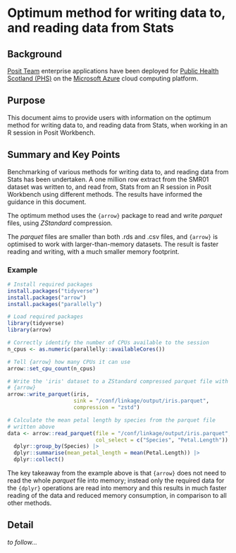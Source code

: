 # Optimum method for writing data to, and reading data from Stats

## Background

[Posit Team](https://posit.co/products/enterprise/team/) enterprise applications have been deployed for [Public Health Scotland (PHS)](https://publichealthscotland.scot/) on the [Microsoft Azure](https://azure.microsoft.com/en-gb/) cloud computing platform.

## Purpose

This document aims to provide users with information on the optimum method for writing data to, and reading data from Stats, when working in an R session in Posit Workbench.

## Summary and Key Points

Benchmarking of various methods for writing data to, and reading data from Stats has been undertaken.  A one million row extract from the SMR01 dataset was written to, and read from, Stats from an R session in Posit Workbench using different methods.  The results have informed the guidance in this document.

The optimum method uses the `{arrow}` package to read and write *parquet* files, using *ZStandard* compression.

The *parquet* files are smaller than both .rds and .csv files, and `{arrow}` is optimised to work with larger-than-memory datasets.  The result is faster reading and writing, with a much smaller memory footprint.

### Example

```r
# Install required packages
install.packages("tidyverse")
install.packages("arrow")
install.packages("parallelly")

# Load required packages
library(tidyverse)
library(arrow)

# Correctly identify the number of CPUs available to the session
n_cpus <- as.numeric(parallelly::availableCores())

# Tell {arrow} how many CPUs it can use
arrow::set_cpu_count(n_cpus)

# Write the 'iris' dataset to a ZStandard compressed parquet file with
# {arrow}
arrow::write_parquet(iris,
                     sink = "/conf/linkage/output/iris.parquet",
                     compression = "zstd")

# Calculate the mean petal length by species from the parquet file
# written above
data <- arrow::read_parquet(file = "/conf/linkage/output/iris.parquet",
                            col_select = c("Species", "Petal.Length")) |>
  dplyr::group_by(Species) |>
  dplyr::summarise(mean_petal_length = mean(Petal.Length)) |>
  dplyr::collect()
```

The key takeaway from the example above is that `{arrow}` does not need to read the whole *parquet* file into memory; instead only the required data for the `{dplyr}` operations are read into memory and this results in much faster reading of the data and reduced memory consumption, in comparison to all other methods.

## Detail

*to follow...*
